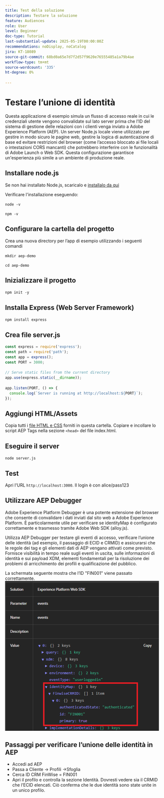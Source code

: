 ```yaml
---
title: Test della soluzione
description: Testare la soluzione
feature: Audiences
role: User
level: Beginner
doc-type: Tutorial
last-substantial-update: 2025-05-19T00:00:00Z
recommendations: noDisplay, noCatalog
jira: KT-18089
source-git-commit: 68bd0a65e7d7f2d57f9620e76555485a1a79b4ae
workflow-type: tm+mt
source-wordcount: '335'
ht-degree: 0%

---
```


# Testare l’unione di identità

Questa applicazione di esempio simula un flusso di accesso reale in cui le credenziali utente vengono convalidate sul lato server prima che l’ID del sistema di gestione delle relazioni con i clienti venga inviato a Adobe Experience Platform (AEP). Un server Node.js locale viene utilizzato per gestire in modo sicuro le pagine web, gestire la logica di autenticazione di base ed evitare restrizioni del browser (come l’accesso bloccato ai file locali o intestazioni CORS mancanti) che potrebbero interferire con le funzionalità di Adobe Launch o Web SDK. Questa configurazione garantisce un&#39;esperienza più simile a un ambiente di produzione reale.

## Installare node.js

Se non hai installato Node.js, scaricalo e [installalo da qui](https://nodejs.org/)

Verificare l&#39;installazione eseguendo:

`node -v`

`npm -v`

## Configurare la cartella del progetto

Crea una nuova directory per l’app di esempio utilizzando i seguenti comandi

`mkdir aep-demo`

`cd aep-demo`

## Inizializzare il progetto

`npm init -y`

## Installa Express (Web Server Framework)

`npm install express`

## Crea file server.js

```javascript
const express = require('express');
const path = require('path');
const app = express();
const PORT = 3000;

// Serve static files from the current directory
app.use(express.static(__dirname));

app.listen(PORT, () => {
  console.log(`Server is running at http://localhost:${PORT}`);
});
```

## Aggiungi HTML/Assets

Copia tutti i [file HTML e CSS](assets/login-app-files.zip) forniti in questa cartella. Copiare e incollare lo script AEP Tags nella sezione `<head>` del file index.html.

## Eseguire il server

`node server.js`

## Test

Apri l&#39;URL `http://localhost:3000`. Il login è con alice/pass123

## Utilizzare AEP Debugger

Adobe Experience Platform Debugger è una potente estensione del browser che consente di convalidare i dati inviati dal sito web a Adobe Experience Platform. È particolarmente utile per verificare se identityMap è configurato correttamente e trasmesso tramite Adobe Web SDK (alloy.js).

Utilizza AEP Debugger per testare gli eventi di accesso, verificare l’unione delle identità (ad esempio, il passaggio di ECID e CRMID) e assicurarsi che le regole dei tag e gli elementi dati di AEP vengano attivati come previsto. Fornisce visibilità in tempo reale sugli eventi in uscita, sulle informazioni di identità e sui payload XDM, elementi fondamentali per la risoluzione dei problemi di arricchimento dei profili e qualificazione del pubblico.

La schermata seguente mostra che l’ID &quot;FIN001&quot; viene passato correttamente.
![aep-debugger](assets/aep-debugger.png)

## Passaggi per verificare l’unione delle identità in AEP

* Accedi ad AEP
* Passa a Cliente -> Profili ->Sfoglia
* Cerca ID CRM FinWise = FIN001
* Apri il profilo e controlla la sezione Identità. Dovresti vedere sia il CRMID che l’ECID elencati.   Ciò conferma che le due identità sono state unite in un unico profilo.



